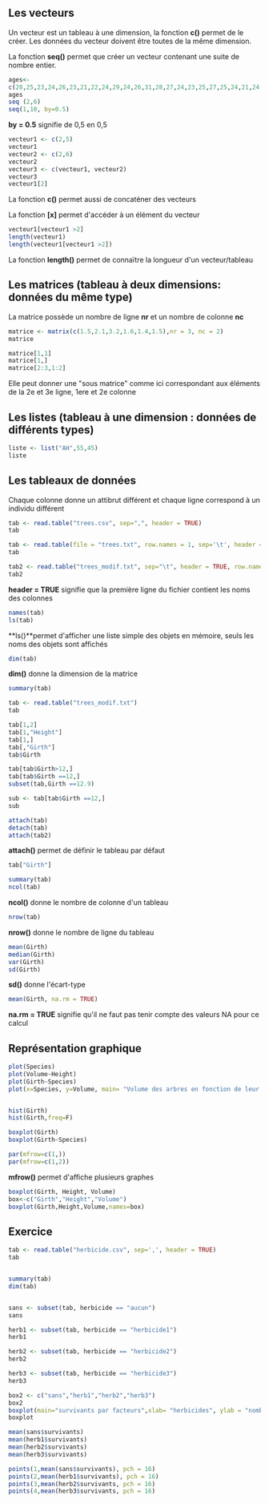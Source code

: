 ## Les vecteurs

Un vecteur est un tableau à une dimension, la fonction **c()** permet de le créer. Les données du vecteur doivent être toutes de la même dimension.

La fonction **seq()** permet que créer un vecteur contenant une suite de nombre entier.
```R
ages<- 
c(28,25,23,24,26,23,21,22,24,29,24,26,31,28,27,24,23,25,27,25,24,21,24,23,25,31,28,27,24,23)
ages
seq (2,6)
seq(1,10, by=0.5)
```

**by = 0.5** signifie de 0,5 en 0,5

```R
vecteur1 <- c(2,5)
vecteur1
vecteur2 <- c(2,6)
vecteur2
vecteur3 <- c(vecteur1, vecteur2)
vecteur3
vecteur1[2]
```
La fonction **c()** permet aussi de concaténer des vecteurs

La fonction **[x]** permet d'accéder à un élément du vecteur

```R
vecteur1[vecteur1 >2]
length(vecteur1)
length(vecteur1[vecteur1 >2])
```
La fonction **length()** permet de connaïtre la longueur d'un vecteur/tableau


## Les matrices (tableau à deux dimensions: données du même type)

La matrice possède un nombre de ligne **nr** et un nombre de colonne **nc**

```R
matrice <- matrix(c(1.5,2.1,3.2,1.6,1.4,1.5),nr = 3, nc = 2)
matrice

matrice[1,1]
matrice[1,]
matrice[2:3,1:2]
```
Elle peut donner une "sous matrice" comme ici correspondant aux éléments de la 2e et 3e ligne, 1ere et 2e colonne

## Les listes (tableau à une dimension : données de différents types)

```R
liste <- list("AH",55,45)
liste
```

## Les tableaux de données 

Chaque colonne donne un attibrut différent et chaque ligne correspond à un individu différent

```R
tab <- read.table("trees.csv", sep=",", header = TRUE)
tab

tab <- read.table(file = "trees.txt", row.names = 1, sep='\t', header = TRUE)
tab

tab2 <- read.table("trees_modif.txt", sep="\t", header = TRUE, row.names = 1)
tab2
```
**header = TRUE** signifie que la première ligne du fichier contient les noms des colonnes 

```R
names(tab)
ls(tab) 
```
**ls()**permet d'afficher une liste simple des objets en mémoire, seuls les noms des objets sont affichés

```R
dim(tab)
```
**dim()** donne la dimension de la matrice


```R
summary(tab)

tab <- read.table("trees_modif.txt")
tab

tab[1,2]
tab[1,"Height"]
tab[1,]
tab[,"Girth"]
tab$Girth

tab[tab$Girth>12,]
tab[tab$Girth ==12,]
subset(tab,Girth ==12.9)

sub <- tab[tab$Girth ==12,]
sub

attach(tab)
detach(tab)
attach(tab2)
```
**attach()** permet de définir le tableau par défaut

```R
tab["Girth"]

summary(tab)
ncol(tab) 
```
**ncol()** donne le nombre de colonne d'un tableau

```R
nrow(tab) 
```
**nrow()** donne le nombre de ligne du tableau

```R
mean(Girth)
median(Girth)
var(Girth)
sd(Girth) 
```
**sd()** donne l'écart-type

```R
mean(Girth, na.rm = TRUE)
```
**na.rm = TRUE** signifie qu'il ne faut pas tenir compte des valeurs NA pour ce calcul

## Représentation graphique

```R
plot(Species)
plot(Volume~Height)
plot(Girth~Species)
plot(x=Species, y=Volume, main= "Volume des arbres en fonction de leur hauteur", xlab = "Hauteur", ylab ="Volume")


hist(Girth)
hist(Girth,freq=F)

boxplot(Girth)
boxplot(Girth~Species)

par(mfrow=c(1,))
par(mfrow=c(1,2))
```

**mfrow()** permet d'affiche plusieurs graphes

```R
boxplot(Girth, Height, Volume)
box<-c("Girth","Height","Volume")
boxplot(Girth,Height,Volume,names=box)
```

## Exercice


```R
tab <- read.table("herbicide.csv", sep=',', header = TRUE)
tab


summary(tab)
dim(tab)


sans <- subset(tab, herbicide == "aucun")
sans

herb1 <- subset(tab, herbicide == "herbicide1")
herb1

herb2 <- subset(tab, herbicide == "herbicide2")
herb2

herb3 <- subset(tab, herbicide == "herbicide3")
herb3

box2 <- c("sans","herb1","herb2","herb3")
box2
boxplot(main="survivants par facteurs",xlab= "herbicides", ylab = "nombre de survivants", names= box2, sans$survivants, herb1$survivants, herb2$survivants, herb3$survivants)
boxplot

mean(sans$survivants)
mean(herb1$survivants)
mean(herb2$survivants)
mean(herb3$survivants)

points(1,mean(sans$survivants), pch = 16)
points(2,mean(herb1$survivants), pch = 16)
points(3,mean(herb2$survivants, pch = 16)
points(4,mean(herb3$survivants, pch = 16)
```

